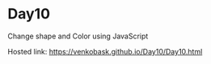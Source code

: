 # Day10

Change shape and Color using JavaScript

Hosted link: https://venkobask.github.io/Day10/Day10.html

